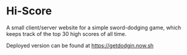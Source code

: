 # Hi-Score

A small client/server website for a simple sword-dodging game, which keeps track of the top 30 high scores of all time.

Deployed version can be found at https://getdodgin.now.sh
